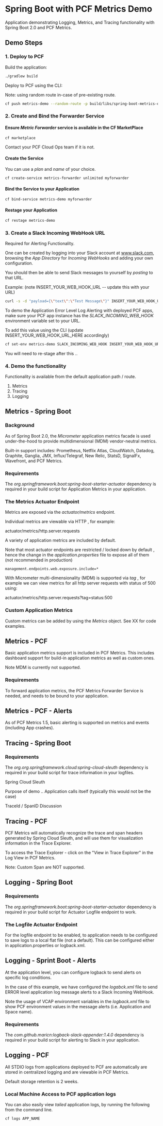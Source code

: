 # Spring Boot with PCF Metrics Demo

Application demonstrating Logging, Metrics, and Tracing functionality with Spring Boot 2.0 and PCF Metrics.

## Demo Steps

### 1. Deploy to PCF

Build the application:

```sh
./gradlew build
```

Deploy to PCF using the CLI:

Note: using random route in-case of pre-existing route.

```sh
cf push metrics-demo --random-route -p build/libs/spring-boot-metrics-demo-0.0.1-SNAPSHOT.jar
```

### 2. Create and Bind the Forwarder Service

#### Ensure *Metric Forwarder* service is available in the CF MarketPlace

```sh
cf marketplace
```

Contact your PCF Cloud Ops team if it is not.

#### Create the Service

You can use a *plan* and *name* of your choice.

```sh
cf create-service metrics-forwarder unlimited myforwarder
```

#### Bind the Service to your Application

```sh
cf bind-service metrics-demo myforwarder
```

#### Restage your Application

```sh
cf restage metrics-demo
```

### 3. Create a Slack Incoming WebHook URL

Required for Alerting Functionality.

One can be created by logging into your Slack account at www.slack.com, browsing the *App Directory* for *Incoming WebHooks* and adding your own configuration.

You should then be able to send Slack messages to yourself by *posting* to that URL.

Example: (note INSERT_YOUR_WEB_HOOK_URL -- update this with your URL)

```sh
curl -s -d "payload={\"text\":\"Test Message\"}" INSERT_YOUR_WEB_HOOK_URL_HERE
```

To demo the Application Error Level Log Alerting with deployed PCF apps, make sure your PCF app instance has the *SLACK_INCOMING_WEB_HOOK* environment variable set to your URL.

To add this value using the CLI (update INSERT_YOUR_WEB_HOOK_URL_HERE accordingly)

```sh
cf set-env metrics-demo SLACK_INCOMING_WEB_HOOK INSERT_YOUR_WEB_HOOK_URL_HERE
```

You will need to re-stage after this .. 

### 4. Demo the functionality

Functionality is available from the default application path / route.

  1. Metrics
  2. Tracing
  3. Logging

## Metrics - Spring Boot

### Background

As of Spring Boot 2.0, the *Micrometer* application metrics facade is used under-the-hood to provide multidimensional (MDM) vendor-neutral metrics.

Built-in support includes: Prometheus, Netflix Atlas, CloudWatch, Datadog, Graphite, Ganglia, JMX, Influx/Telegraf, New Relic, StatsD, SignalFx, Wavefront, and PCF Metrics.

### Requirements

The *org.springframework.boot:spring-boot-starter-actuator* dependency is required in your build script for Application Metrics in your application.

### The Metrics Actuator Endpoint

Metrics are exposed via the *actuator/metrics* endpoint.

Individual metrics are viewable via HTTP , for example:

actuator/metrics/http.server.requests

A variety of application metrics are included by default.

Note that most actuator endpoints are restricted / locked down by default , hence the change in the *application.properties* file to expose all of them (not recommended in production)

```properties
management.endpoints.web.exposure.include=*
```

With Micrometer multi-dimensionality (MDM) is supported via *tag* , for example we can view metrics for all http server requests with status of 500 using:

actuator/metrics/http.server.requests?tag=status:500

### Custom Application Metrics

Custom metrics can be added by using the *Metrics* object. See XX for code examples.

## Metrics - PCF

Basic application metrics support is included in PCF Metrics. This includes dashboard support for build-in application metrics as well as custom ones.

Note MDM is currently not supported.

### Requirements

To forward application metrics, the PCF Metrics Forwarder Service is needed, and needs to be bound to your application.

## Metrics - PCF - Alerts

As of PCF Metrics 1.5, basic alerting is supported on metrics and events (including App crashes).

## Tracing - Spring Boot

### Requirements

The *org.org.springframework.cloud:spring-cloud-sleuth* dependency is required in your build script for trace information in your logfiles.

Spring Cloud Sleuth

Purpose of demo .. Application calls itself (typically this would not be the case)

TraceId / SpanID Discussion

## Tracing - PCF

PCF Metrics will automatically recognize the trace and span headers generated by Spring Cloud Sleuth, and will use them for visualization information in the Trace Explorer.

To access the Trace Explorer - click on the "View in Trace Explorer" in the Log View in PCF Metrics.

Note: Custom Span are NOT supported.

## Logging - Spring Boot

### Requirements

The *org.springframework.boot:spring-boot-starter-actuator* dependency is required in your build script for Actuator Logfile endpoint to work.

### The Logfile Actuator Endpoint

For the logfile endpoint to be enabled, to application needs to be configured to save logs to a local flat file (not a default). This can be configured either in application.properties or logback.xml.

## Logging - Sprint Boot - Alerts

At the application level, you can configure logback to send alerts on specific log conditions.

In the case of this example, we have configured the *logabck.xml* file to send ERROR level application log message alerts to a Slack Incoming WebHook.

Note the usage of VCAP environment variables in the *logback.xml* file to show PCF environment values in the message alerts (i.e. Application and Space name).

### Requirements

The *com.github.maricn:logback-slack-appender:1.4.0* dependency is required in your build script for alerting to Slack in your application.

## Logging - PCF

All STDIO logs from applications deployed to PCF are automatically are stored in centralized logging and are viewable in PCF Metrics.

Default storage retention is 2 weeks.

### Local Machine Access to PCF application logs

You can also easily view *tailed* application logs, by running the following from the command line.

```sh
cf logs APP_NAME
```



